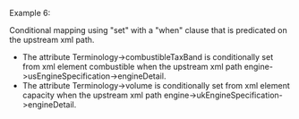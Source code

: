 Example 6:

Conditional mapping using "set" with a "when" clause that is predicated on the upstream xml path.

- The attribute Terminology->combustibleTaxBand is conditionally set from xml element combustible when the upstream xml path engine->usEngineSpecification->engineDetail.
- The attribute Terminology->volume is conditionally set from xml element capacity when the upstream xml path engine->ukEngineSpecification->engineDetail.